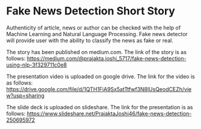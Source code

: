# Fake News Detection Short Story

Authenticity of article, news or author can be checked with the help of Machine Learning and Natural Language Processing. Fake news detector will provide user with the ability to classify the news as fake or real. 

The story has been published on medium.com. The link of the story is as follows:
https://medium.com/@prajakta.joshi_5717/fake-news-detection-using-nlp-3f329711c0e8

The presentation video is uploaded on google drive. The link for the video is as follows:
https://drive.google.com/file/d/1QTH1FiA9Sx5atTtfwf3N8lUsQeodCEZh/view?usp=sharing

The slide deck is uploaded on slideshare. The link for the presentation is as follows:
https://www.slideshare.net/PrajaktaJoshi46/fake-news-detection-250695972
